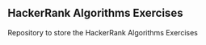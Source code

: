 HackerRank Algorithms Exercises
--------------------------------

Repository to store the HackerRank Algorithms Exercises
